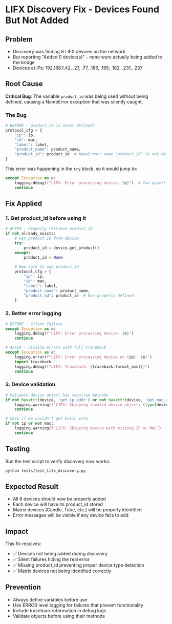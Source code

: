 # LIFX Discovery Fix - Devices Found But Not Added

## Problem
- Discovery was finding 8 LIFX devices on the network
- But reporting "Added 0 device(s)" - none were actually being added to the bridge
- Devices at IPs: 192.168.1.42, .27, .77, .186, .195, .182, .231, .237

## Root Cause
**Critical Bug**: The variable `product_id` was being used without being defined, causing a NameError exception that was silently caught.

### The Bug
```python
# BEFORE - product_id is never defined!
protocol_cfg = {
    "ip": ip,
    "id": mac,
    "label": label,
    "product_name": product_name,
    "product_id": product_id  # NameError: name 'product_id' is not defined
}
```

This error was happening in the `try` block, so it would jump to:
```python
except Exception as e:
    logging.debug(f"LIFX: Error processing device: {e}")  # Too quiet!
    continue
```

## Fix Applied

### 1. Get product_id before using it
```python
# AFTER - Properly retrieve product_id
if not already_exists:
    # Get product ID from device
    try:
        product_id = device.get_product()
    except:
        product_id = None
    
    # Now safe to use product_id
    protocol_cfg = {
        "ip": ip,
        "id": mac,
        "label": label,
        "product_name": product_name,
        "product_id": product_id  # Now properly defined
    }
```

### 2. Better error logging
```python
# BEFORE - Silent failure
except Exception as e:
    logging.debug(f"LIFX: Error processing device: {e}")
    continue

# AFTER - Visible errors with full traceback
except Exception as e:
    logging.error(f"LIFX: Error processing device at {ip}: {e}")
    import traceback
    logging.debug(f"LIFX: Traceback: {traceback.format_exc()}")
    continue
```

### 3. Device validation
```python
# Validate device object has required methods
if not hasattr(device, 'get_ip_addr') or not hasattr(device, 'get_mac_addr'):
    logging.warning(f"LIFX: Skipping invalid device object: {type(device)}")
    continue

# Skip if we couldn't get basic info
if not ip or not mac:
    logging.warning(f"LIFX: Skipping device with missing IP or MAC")
    continue
```

## Testing
Run the test script to verify discovery now works:
```bash
python tests/test_lifx_discovery.py
```

## Expected Result
- All 8 devices should now be properly added
- Each device will have its product_id stored
- Matrix devices (Candle, Tube, etc.) will be properly identified
- Error messages will be visible if any device fails to add

## Impact
This fix resolves:
- ✅ Devices not being added during discovery
- ✅ Silent failures hiding the real error
- ✅ Missing product_id preventing proper device type detection
- ✅ Matrix devices not being identified correctly

## Prevention
- Always define variables before use
- Use ERROR level logging for failures that prevent functionality
- Include traceback information in debug logs
- Validate objects before using their methods